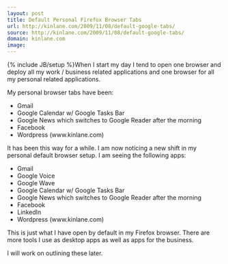 ```yaml
---
layout: post
title: Default Personal Firefox Browser Tabs
url: http://kinlane.com/2009/11/08/default-google-tabs/
source: http://kinlane.com/2009/11/08/default-google-tabs/
domain: kinlane.com
image: 
---
```

{% include JB/setup %}When I start my day I tend to open one browser and deploy all my work / business related applications and one browser for all my personal related applications.<p></p>
My personal browser tabs have been:
<ul class="mainlist">
	<li>Gmail</li>
	<li>Google Calendar w/ Google Tasks Bar</li>
	<li>Google News which switches to Google Reader after the morning</li>
	<li>Facebook</li>
	<li>Wordpress (www.kinlane.com)</li>
</ul>
It has been this way for a while. I am now noticing a new shift in my personal default browser setup. I am seeing the following apps:
<ul class="mainlist">
	<li>Gmail</li>
	<li>Google Voice</li>
	<li>Google Wave</li>
	<li>Google Calendar w/ Google Tasks Bar</li>
	<li>Google News which switches to Google Reader after the morning</li>
	<li>Facebook</li>
	<li>LinkedIn</li>
	<li>Wordpress (www.kinlane.com)</li>
</ul>
This is just what I have open by default in my Firefox browser. There are more tools I use as desktop apps as well as apps for the business.<p></p>
I will work on outlining these later.
